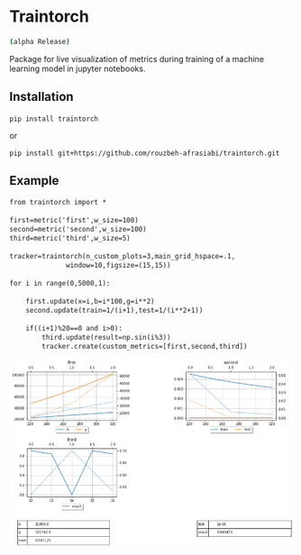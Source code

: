 # Traintorch 
```sh
(alpha Release)
```
Package for live visualization of metrics during training of a machine learning model in jupyter notebooks.
 
 ## Installation
 
 ```
 pip install traintorch
  ```
or

 ```
 pip install git+https://github.com/rouzbeh-afrasiabi/traintorch.git
 ```

## Example 
```
from traintorch import *

first=metric('first',w_size=100)
second=metric('second',w_size=100)
third=metric('third',w_size=5)

tracker=traintorch(n_custom_plots=3,main_grid_hspace=.1,
              window=10,figsize=(15,15))

for i in range(0,5000,1):

    first.update(x=i,b=i*100,g=i**2)
    second.update(train=1/(i+1),test=1/(i**2+1))
    
    if((i+1)%20==0 and i>0):
        third.update(result=np.sin(i%3))
        tracker.create(custom_metrics=[first,second,third])
```
 <p align='center'>
 <img src='./images/dash.png'></img>
 
 </p>
